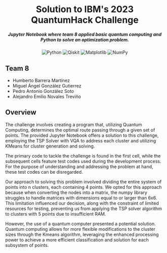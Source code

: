 <div align="center">

# Solution to IBM's 2023 QuantumHack Challenge

##### Jupyter Notebook where team 8 applied basic quantum computing and Python to solve an optimization problem.

![Python](https://img.shields.io/badge/python-3670A0?style=for-the-badge&logo=python&logoColor=ffdd54)
![Qiskit](https://img.shields.io/badge/Qiskit-%236929C4.svg?style=for-the-badge&logo=Qiskit&logoColor=white)
![Matplotlib](https://img.shields.io/badge/Matplotlib-%23ffffff.svg?style=for-the-badge&logo=Matplotlib&logoColor=black)
![NumPy](https://img.shields.io/badge/numpy-%23013243.svg?style=for-the-badge&logo=numpy&logoColor=white)

</div>

## Team 8 

- Humberto Barrera Martínez
- Miguel Ángel González Gutierrez
- Pedro Antonio González Soto
- Alejandro Emilio Novales Treviño

## Overview 

The challenge involves creating a program that, utilizing Quantum Computing, determines the optimal route passing through a given set of points. The provided Jupyter Notebook offers a solution to this challenge, employing the TSP Solver with VQA to address each cluster and utilizing KMeans for cluster generation and solving.

The primary code to tackle the challenge is found in the first cell, while the subsequent cells feature test codes used during the development process. For the purpose of understanding and addressing the problem at hand, these test codes can be disregarded.

Our approach to solving this problem involved dividing the entire system of points into n clusters, each containing 4 points. We opted for this approach because when converting the nodes into a matrix, the numpy library struggles to handle matrices with dimensions equal to or larger than 6x6. This limitation influenced our decision, along with the constraint of limited resources for testing, preventing us from applying the TSP solver algorithm to clusters with 5 points due to insufficient RAM.

However, the use of a quantum computer presented a potential solution. Quantum computing allows for more flexible modifications to the cluster sizes through the Kmeans algorithm, leveraging the enhanced processing power to achieve a more efficient classification and solution for each subsystem of points.
